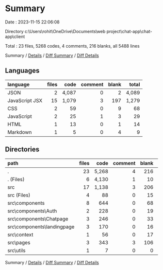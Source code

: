 # Summary

Date : 2023-11-15 22:06:08

Directory c:\\Users\\rohit\\OneDrive\\Documents\\web project\\chat-app\\chat-app\\client

Total : 23 files,  5268 codes, 4 comments, 216 blanks, all 5488 lines

Summary / [Details](details.md) / [Diff Summary](diff.md) / [Diff Details](diff-details.md)

## Languages
| language | files | code | comment | blank | total |
| :--- | ---: | ---: | ---: | ---: | ---: |
| JSON | 2 | 4,087 | 0 | 2 | 4,089 |
| JavaScript JSX | 15 | 1,079 | 3 | 197 | 1,279 |
| CSS | 2 | 59 | 0 | 9 | 68 |
| JavaScript | 2 | 25 | 1 | 3 | 29 |
| HTML | 1 | 13 | 0 | 1 | 14 |
| Markdown | 1 | 5 | 0 | 4 | 9 |

## Directories
| path | files | code | comment | blank | total |
| :--- | ---: | ---: | ---: | ---: | ---: |
| . | 23 | 5,268 | 4 | 216 | 5,488 |
| . (Files) | 6 | 4,130 | 1 | 10 | 4,141 |
| src | 17 | 1,138 | 3 | 206 | 1,347 |
| src (Files) | 4 | 88 | 0 | 15 | 103 |
| src\\components | 8 | 644 | 0 | 68 | 712 |
| src\\components\\Auth | 2 | 228 | 0 | 19 | 247 |
| src\\components\\Chatpage | 3 | 246 | 0 | 33 | 279 |
| src\\components\\landingpage | 3 | 170 | 0 | 16 | 186 |
| src\\context | 1 | 56 | 0 | 17 | 73 |
| src\\pages | 3 | 343 | 3 | 106 | 452 |
| src\\utils | 1 | 7 | 0 | 0 | 7 |

Summary / [Details](details.md) / [Diff Summary](diff.md) / [Diff Details](diff-details.md)